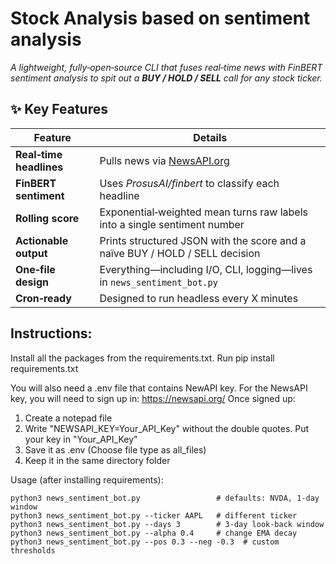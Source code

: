 # Stock Analysis based on sentiment analysis

*A lightweight, fully‑open‑source CLI that fuses real‑time news with FinBERT sentiment analysis to spit out a **BUY / HOLD / SELL** call for any stock ticker.*


## ✨ Key Features

| Feature | Details |
| --- | --- |
| **Real‑time headlines** | Pulls news via [NewsAPI.org](https://newsapi.org) |
| **FinBERT sentiment** | Uses *ProsusAI/finbert* to classify each headline |
| **Rolling score** | Exponential‑weighted mean turns raw labels into a single sentiment number |
| **Actionable output** | Prints structured JSON with the score and a naïve BUY / HOLD / SELL decision |
| **One‑file design** | Everything—including I/O, CLI, logging—lives in `news_sentiment_bot.py` |
| **Cron‑ready** | Designed to run headless every X minutes |

## Instructions:
Install all the packages from the requirements.txt.
    Run pip install requirements.txt
    
You will also need a .env file that contains NewAPI key.
For the NewsAPI key, you will need to sign up in: https://newsapi.org/
Once signed up:
1. Create a notepad file
2. Write "NEWSAPI_KEY=Your_API_Key" without the double quotes. Put your key in "Your_API_Key"
3. Save it as .env (Choose file type as all_files)
4. Keep it in the same directory folder


Usage (after installing requirements):

    python3 news_sentiment_bot.py                 # defaults: NVDA, 1‑day window
    python3 news_sentiment_bot.py --ticker AAPL   # different ticker
    python3 news_sentiment_bot.py --days 3        # 3‑day look‑back window
    python3 news_sentiment_bot.py --alpha 0.4     # change EMA decay
    python3 news_sentiment_bot.py --pos 0.3 --neg -0.3  # custom thresholds




